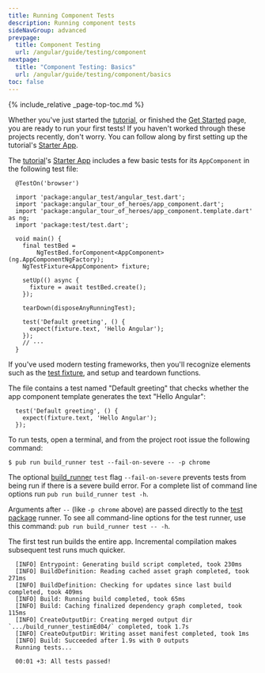 ```yaml
---
title: Running Component Tests
description: Running component tests
sideNavGroup: advanced
prevpage:
  title: Component Testing
  url: /angular/guide/testing/component
nextpage:
  title: "Component Testing: Basics"
  url: /angular/guide/testing/component/basics
toc: false
---
```

<?code-excerpt path-base="examples/ng/doc"?>

{% include_relative _page-top-toc.md %}

Whether you've just started the [tutorial](/angular/tutorial), or
finished the [Get Started](/guides/get-started) page,
you are ready to run your first tests!
If you haven't worked through these projects recently, don't worry.
You can follow along by first setting up the
tutorial's [Starter App](/angular/tutorial/toh-pt0).

The [tutorial](/angular/tutorial)'s [Starter App](/angular/tutorial/toh-pt0)
includes a few basic tests for its `AppComponent` in the following test file:

<?code-excerpt "toh-0/test/app_test.dart (excerpt)" region="initial" title?>
```
  @TestOn('browser')

  import 'package:angular_test/angular_test.dart';
  import 'package:angular_tour_of_heroes/app_component.dart';
  import 'package:angular_tour_of_heroes/app_component.template.dart' as ng;
  import 'package:test/test.dart';

  void main() {
    final testBed =
        NgTestBed.forComponent<AppComponent>(ng.AppComponentNgFactory);
    NgTestFixture<AppComponent> fixture;

    setUp(() async {
      fixture = await testBed.create();
    });

    tearDown(disposeAnyRunningTest);

    test('Default greeting', () {
      expect(fixture.text, 'Hello Angular');
    });
    // ···
  }
```

If you've used modern testing frameworks, then you'll recognize
elements such as the [test fixture][], and setup and teardown functions.

The file contains a test named "Default greeting" that checks whether
the app component template generates the text "Hello Angular":

<?code-excerpt "toh-0/test/app_test.dart (default test)"?>
```
  test('Default greeting', () {
    expect(fixture.text, 'Hello Angular');
  });
```

To run tests, open a terminal, and from the project root issue the following
command:

```terminal
$ pub run build_runner test --fail-on-severe -- -p chrome
```

The optional [build_runner][] `test` flag `--fail-on-severe` prevents tests from
being run if there is a severe build error. For a complete list of
command line options run `pub run build_runner test -h`.

Arguments after `--` (like `-p chrome` above) are passed directly to the [test package][] runner.
To see all command-line options for the test runner, use this command:
`pub run build_runner test -- -h`.

The first test run builds the entire app.
Incremental compilation makes subsequent test runs much quicker.

```terminal
  [INFO] Entrypoint: Generating build script completed, took 230ms
  [INFO] BuildDefinition: Reading cached asset graph completed, took 271ms
  [INFO] BuildDefinition: Checking for updates since last build completed, took 409ms
  [INFO] Build: Running build completed, took 65ms
  [INFO] Build: Caching finalized dependency graph completed, took 115ms
  [INFO] CreateOutputDir: Creating merged output dir `.../build_runner_testimEd04/` completed, took 1.7s
  [INFO] CreateOutputDir: Writing asset manifest completed, took 1ms
  [INFO] Build: Succeeded after 1.9s with 0 outputs
  Running tests...

  00:01 +3: All tests passed!
```

[build_runner]: https://pub.dartlang.org/packages/build_runner
[serves the app]: /angular/guide/setup#running-the-app
[test fixture]: https://github.com/junit-team/junit4/wiki/test-fixtures
[test package]: https://pub.dartlang.org/packages/test